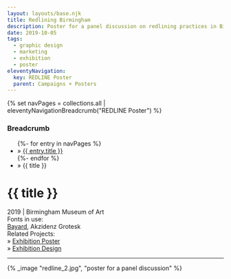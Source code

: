 ```yaml
---
layout: layouts/base.njk
title: Redlining Birmingham
description: Poster for a panel discussion on redlining practices in Birmingham
date: 2019-10-05
tags:
  - graphic design
  - marketing
  - exhibition
  - poster
eleventyNavigation:
  key: REDLINE Poster
  parent: Campaigns + Posters
---
```

{% set navPages = collections.all | eleventyNavigationBreadcrumb("REDLINE Poster") %}
<div class="breadcrumb">
    <h3 class="visually-hidden">Breadcrumb</h3>
	<ul class="nav">
            {%- for entry in navPages %}
		<li class="nav-item"{% if entry.url == page.url %} class="active-breadcrumb"{% endif %}> » <a href="{{ entry.url }}">{{ entry.title }}</a></li>
  	    	{%- endfor %}
	    <li class="nav-item"><active-breadcrumb>» {{ title }}</active-breadcrumb></li>
	</ul>
</div>
<div class="container">
	<div class="row"></div>
	<div class="row">
		<div class="col-4 col-4-md col-4-lg">
			<h1>{{ title }}</h1>
			<figcaption>2019 | Birmingham Museum of Art</figcaption>
            <figcaption>Fonts in use:</br><a href="https://www.vocaltype.co/history-of/bayard">Bayard</a>, Akzidenz Grotesk</figcaption>
            <figcaption>Related Projects:
				</br>» <a href=/creative_index/campaigns_posters/2019_redline>Exhibition Poster</a>
				</br>» <a href=/creative_index/interactive_exhibitions/2019_redline>Exhibition Design</a>
			</figcaption>
			<hr>
		</div>
		<div class="col"></div>
        <div class="col-6 col-6-md col-6-lg">
			      {% _image "redline_2.jpg", "poster for a panel discussion" %}
		</div>
	</div>
</div>
